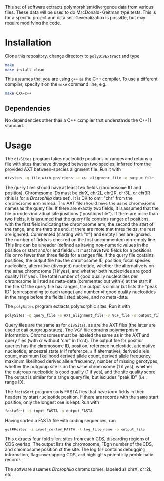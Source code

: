 This set of software extracts polymorphism/divergence data from various files. These data will be used to do MacDonald-Kreitman type tests. This is for a specific project and data set. Generalization is possible, but may require modifying the code.

# Installation

Clone this repository, change directory to `polyDivExtract` and type

```sh
make
make install clean
```

This assumes that you are using `g++` as the C++ compiler. To use a different compiler, specify it on the `make` command line, e.g.

```sh
make CXX=c++
```

## Dependencies

No dependencies other than a C++ compiler that understands the C++11 standard.

# Usage

The `divSites` program takes nucleotide positions or ranges and returns a file with sites that have diverged between two species, inferred from the provided AXT between-species alignment file. Run it with

```sh
divSites -q file_with_positions -a AXT_alignment_file -o output_file
```

The query files should have at least two fields (chromosome ID and position). Chromosome IDs must be chrX, chr2L, chr2R, chr3L, or chr3R (this is for a _Drosophila_ data set). It is OK to omit "chr" from the chromosome arm names. The AXT file should have the same chromosome names as the query file. If there are exactly two fields, it is assumed that the file provides individual site positions ("positions file"). If there are more than two fields, it is assumed that the query file contains ranges of positions, with the first field indicating the chromosome arm, the second the start of the range, and the third the end. If there are more that three fields, the rest are ignored. Commented (starting with "#") and empty lines are ignored. The number of fields is checked on the first uncommented non-empty line. This line can be a header (defined as having non-numeric values in the position or start and/or end fields). It must have two fields for a positions file or no fewer than three fields for a ranges file. If the query file contains positions, the output file has the chromosome ID, position, focal species nucleotide, alternative (diverged) nucleotide, whether the alternative is on the same chromosome (1 if yes), and whether both nucleotides are good quality (1 if yes). The total number of good quality nucleotides per chromosome is listed as meta-data (commented out with `#`) at the start if the file. Of the query file has ranges, the output is similar but lists the "peak ID" (corresponding to each range) and number of good quality nucleotides in the range before the fields listed above, and no meta-data.

The `polySites` program extracts polymorphic sites. Run it with

```sh
polySites -q query_file -a AXT_alignment_file -v VCF_file -o output_file
```

Query files are the same as for `divSites`, as are the AXT files (the latter are used to call outgroup states). The VCF file contains polymorphism information. Chromosomes must be labeled the same as in the AXT and query files (with or without "chr" in front). The output file for position queries has the chromosome ID, position, reference nucleotide, alternative nucleotide, ancestral state (`r` if reference, `a` if alternative), derived allele count, maximum likelihood derived allele count, derived allele frequency, maximum likelihood derived allele frequency, number of missing genotypes, whether the outgroup site is on the same chromosome (1 if yes), whether the outgroup nucleotide is good quality (1 if yes), and the site quality score. The output is similar for a range query file, but includes "peak ID" (i.e., range ID).

The `fastaSort` program sorts FASTA files that have _loc=_ fields in their headers by start nucleotide position. If there are records with the same start position, only the longest one is kept. Run with

```sh
fastaSort -i input_FASTA -o output_FASTA
```

Having sorted a FASTA file with coding sequences, run

```sh
getFFsites -i input_sorted_FASTA -l log_file_name -o output_file
```

This extracts four-fold silent sites from each CDS, discarding regions of CDS overlap. The output lists the chromosome, FBgn number of the CDS, and chromosome position of the site. The log file contains debugging information, flags overlapping CDS, and highlights potentially problematic records.

The software assumes _Drosophila_ chromosomes, labeled as chrX, chr2L, etc.
